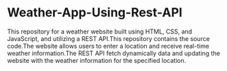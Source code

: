 # Weather-App-Using-Rest-API
This repository for a weather website built using HTML, CSS, and JavaScript, and utilizing a REST API.This repository contains the source code.The website allows users to enter a location and receive real-time weather information.The REST API fetch dynamically data and updating the website with the weather information for the specified location.
